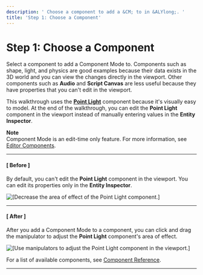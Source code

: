 ```yaml
---
description: ' Choose a component to add a &CM; to in &ALYlong;. '
title: 'Step 1: Choose a Component'
---
```

# Step 1: Choose a Component<a name="adding-component-mode"></a>

Select a component to add a Component Mode to\. Components such as shape, light, and physics are good examples because their data exists in the 3D world and you can view the changes directly in the viewport\. Other components such as **Audio** and **Script Canvas** are less useful because they have properties that you can't edit in the viewport\.

This walkthrough uses the **[Point Light](/docs/userguide/components/point-light.md)** component because it's visually easy to model\. At the end of the walkthrough, you can edit the **Point Light** component in the viewport instead of manually entering values in the **Entity Inspector**\.

**Note**  
Component Mode is an edit\-time only feature\. For more information, see [Editor Components](/docs/userguide/components/entity-system-pg-editor-components.md)\.

------
#### [ Before ]

By default, you can't edit the **Point Light** component in the viewport\. You can edit its properties only in the **Entity Inspector**\.

![\[Decrease the area of effect of the Point Light component.\]](/images/userguide/componentmode/programmers-guide-component-mode-1.png)

------
#### [ After ]

After you add a Component Mode to a component, you can click and drag the manipulator to adjust the **Point Light** component's area of effect\.

![\[Use manipulators to adjust the Point Light component in the viewport.\]](/images/userguide/componentmode/programmers-guide-component-mode.png)

For a list of available components, see [Component Reference](/docs/userguide/components/components.md)\.

------